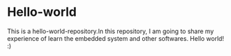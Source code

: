 # Hello-world
This is a hello-world-repository.In this repository, I am going to share my experience of learn the embedded system and other softwares.
Hello world! :)

